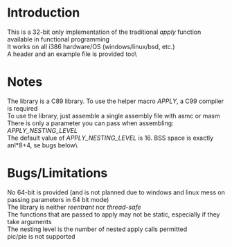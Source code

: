# Introduction
This is a 32-bit only implementation of the traditional *apply* function available in functional programming\
It works on all i386 hardware/OS (windows/linux/bsd, etc.)\
A header and an example file is provided too\
# Notes
The library is a C89 library. To use the helper macro *APPLY*, a C99 compiler is required\
To use the library, just assemble a single assembly file with asmc or masm\
There is only a parameter you can pass when assembling: *APPLY_NESTING_LEVEL*\
The default value of *APPLY_NESTING_LEVEL* is 16. BSS space is exactly anl*8+4, se bugs below\
# Bugs/Limitations
No 64-bit is provided (and is not planned due to windows and linux mess on passing parameters in 64 bit mode)\
The library is neither *reentrant* nor *thread-safe*\
The functions that are passed to apply may not be static, especially if they take arguments\
The nesting level is the number of nested apply calls permitted\
pic/pie is not supported
